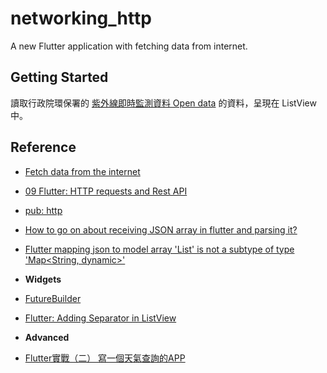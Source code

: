 # networking_http

A new Flutter application with fetching data from internet.

## Getting Started

讀取行政院環保署的 [紫外線即時監測資料 Open data](http://opendata.epa.gov.tw/webapi/Data/UV/?format=json) 的資料，呈現在 ListView 中。

## Reference
- [Fetch data from the internet](https://flutter.dev/docs/cookbook/networking/fetch-data)
- [09 Flutter: HTTP requests and Rest API](https://kodestat.gitbook.io/flutter/flutter-http-requests-and-rest-api)
- [pub: http](https://pub.dev/packages/http#-readme-tab-)
- [How to go on about receiving JSON array in flutter and parsing it?
](https://stackoverflow.com/questions/52575602/how-to-go-on-about-receiving-json-array-in-flutter-and-parsing-it)
- [Flutter mapping json to model array 'List<dynamic>' is not a subtype of type 'Map<String, dynamic>'](https://stackoverflow.com/questions/55091214/flutter-mapping-json-to-model-array-listdynamic-is-not-a-subtype-of-type-ma)

- **Widgets**
- [FutureBuilder](https://api.flutter.dev/flutter/widgets/FutureBuilder-class.html)
- [Flutter: Adding Separator in ListView](https://medium.com/flutter-community/flutter-adding-separator-in-listview-c501fe568c76)

- **Advanced**
- [Flutter實戰（二） 寫一個天氣查詢的APP](https://www.itread01.com/content/1546099984.html)